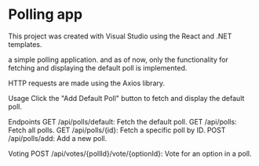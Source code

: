 # Polling app

This project was created with Visual Studio using the React and .NET templates.

a simple polling application. and as of now, only the functionality for fetching and displaying the default poll is implemented.

HTTP requests are made using the Axios library.

Usage
Click the "Add Default Poll" button to fetch and display the default poll.

Endpoints
GET /api/polls/default: Fetch the default poll.
GET /api/polls: Fetch all polls.
GET /api/polls/{id}: Fetch a specific poll by ID.
POST /api/polls/add: Add a new poll.

Voting
POST /api/votes/{pollId}/vote/{optionId}: Vote for an option in a poll.
